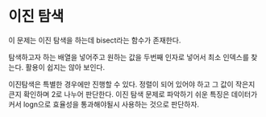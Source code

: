 # 이진 탐색

이 문제는 이진 탐색을 하는데 bisect라는 함수가 존재한다.

탐색하고자 하는 배열을 넣어주고 원하는 값을 두번째 인자로 넣어서 최소 인덱스를 찾는다. 활용이 쉽지는 않아 보인다.

이진탐색은 특별한 경우에만 진행할 수 있다. 정렬이 되어 있어야 하고 그 값이 작은지 큰지 확인하며 2로 나누어 판단한다. 이진 탐색 문제로 파악하기 쉬운 특징은 데이터가 커서 logn으로 효율성을 통과해야될시 사용하는 것으로 판단하자.